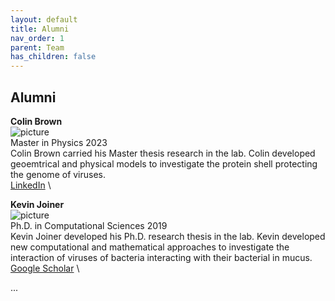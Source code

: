 ```yaml
---
layout: default
title: Alumni
nav_order: 1
parent: Team
has_children: false
---
```


## Alumni 

**Colin Brown** \
![picture](address) \
Master in Physics 2023\
Colin Brown carried his Master thesis research in the lab. Colin developed geoemtrical and physical models to investigate the protein shell protecting the genome of viruses. \
[LinkedIn]([?](https://www.linkedin.com/in/colin-travis-brown/)) \

**Kevin Joiner** \
![picture](address) \
Ph.D. in Computational Sciences 2019 \
Kevin Joiner developed his Ph.D. research thesis in the lab. Kevin developed new computational and mathematical approaches to investigate the interaction of viruses of bacteria interacting with their bacterial in mucus.  \
[Google Scholar]([https://scholar.google.com/citations?user=ytvnI68AAAAJ&hl=en](https://scholar.google.com/citations?hl=en&user=uHiSo1UAAAAJ)) \

...
